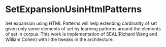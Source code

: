 # SetExpansionUsinHtmlPatterns
Set expansion using HTML Patterns
 will help extending cardinality of set given only some elements of set by learning patterns around the elements of set in corpus.
 This work is implementation of SEAL(Richard Wang and William Cohen) with little tweaks in the architecture.
